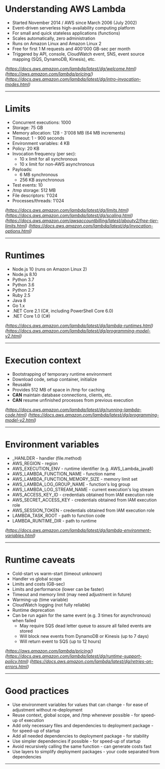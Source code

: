# Understanding AWS Lambda
* Started November 2014 / AWS since March 2006 (July 2002)
* Event-driven serverless high-availability computing platform
* For small and quick stateless applications (functions)
* Scales automatically, zero administration
* Runs on Amazon Linux and Amazon Linux 2
* Free for first 1 M requests and 400'000 GB-sec per month
* Triggered by API, console, CloudWatch event, SNS, event source mapping (SQS, DynamoDB, Kinesis), etc.

_(https://docs.aws.amazon.com/lambda/latest/dg/welcome.html)_
_(https://aws.amazon.com/lambda/pricing/)_
_(https://docs.aws.amazon.com/lambda/latest/dg/intro-invocation-modes.html)_

---
# Limits
* Concurrent executions: 1000
* Storage: 75 GB
* Memory allocation: 128 - 3'008 MB (64 MB increments)
* Timeout: 1 - 900 seconds
* Environment variables: 4 KB
* Policy: 20 KB
* Invocation frequency (per sec): 
    * 10 x limit for all synchronous
    * 10 x limit for non-AWS asynchronous
* Payloads:
    * 6 MB synchronous
    * 256 KB asynchronous
* Test events: 10
* /tmp storage: 512 MB
* File descriptors: 1'024
* Processes/threads: 1'024

_(https://docs.aws.amazon.com/lambda/latest/dg/limits.html)_
_(https://docs.aws.amazon.com/lambda/latest/dg/scaling.html)_
_(https://docs.aws.amazon.com/awsaccountbilling/latest/aboutv2/free-tier-limits.html)_
_(https://docs.aws.amazon.com/lambda/latest/dg/invocation-options.html)_

---
# Runtimes
* Node.js 10 (runs on Amazon Linux 2)
* Node.js 8.10
* Python 3.7
* Python 3.6
* Python 2.7
* Ruby 2.5
* Java 8
* Go 1.x
* .NET Core 2.1 (C#, including PowerShell Core 6.0)
* .NET Core 1.0 (C#)

_(https://docs.aws.amazon.com/lambda/latest/dg/lambda-runtimes.html)_
_(https://docs.aws.amazon.com/lambda/latest/dg/programming-model-v2.html)_

---
# Execution context
* Bootstrapping of temporary runtime environment
* Download code, setup container, initialize
* Reusable
* Provides 512 MB of space in /tmp for caching
* **CAN** maintain database connections, clients, etc.
* **CAN** resume unfinished processes from previous execution

_(https://docs.aws.amazon.com/lambda/latest/dg/running-lambda-code.html)_
_(https://docs.aws.amazon.com/lambda/latest/dg/programming-model-v2.html)_

---
# Environment variables
* _HANLDER - handler (file.method)
* AWS_REGION - region
* AWS_EXECUTION_ENV - runtime identifier (e.g. AWS_Lambda_java8)
* AWS_LAMBDA_FUNCTION_NAME - function name
* AWS_LAMBDA_FUNCTION_MEMORY_SIZE - memory limit set
* AWS_LAMBDA_LOG_GROUP_NAME - function's log group
* AWS_LAMBDA_LOG_STREAM_NAME - current execution's log stream
* AWS_ACCESS_KEY_ID - credentials obtained from IAM execution role
* AWS_SECRET_ACCESS_KEY - credentials obtained from IAM execution role
* AWS_SESSION_TOKEN - credentials obtained from IAM execution role
* LAMBDA_TASK_ROOT - path to function code
* LAMBDA_RUNTIME_DIR - path to runtime
    
_(https://docs.aws.amazon.com/lambda/latest/dg/lambda-environment-variables.html)_

---
# Runtime caveats
* Cold-start vs warm-start (timeout unknown)
* Handler vs global scope
* Limits and costs (GB-sec)
* Limits and performance (lower can be faster) 
* Timeout and memory limit (may need adjustment in future)
* Warming-up (time variable)
* CloudWatch logging (not fully reliable)
* Runtime deprecation
* Can be run again for the same event (e.g. 3 times for asynchronous) when failed
    * May require SQS dead letter queue to assure all failed events are stored
    * Will block new events from DynamoDB or Kinesis (up to 7 days)
    * Will return event to SQS (up to 12 hours)

_(https://aws.amazon.com/lambda/pricing/)_
_(https://docs.aws.amazon.com/lambda/latest/dg/runtime-support-policy.html)_
_(https://docs.aws.amazon.com/lambda/latest/dg/retries-on-errors.html)_


---
# Good practices
* Use environment variables for values that can change - for ease of adjustment without re-deployment
* Reuse context, global scope, and /tmp whenever possible - for speed-up of execution
* Add only necessary files and dependencies to deployment package - for speed-up of startup
* Add all needed dependencies to deployment package - for stability
* Use simpler dependencies if possible - for speed-up of startup
* Avoid recursively calling the same function - can generate costs fast
* Use layers to simplify deployment packages - your code separated from dependencies

---